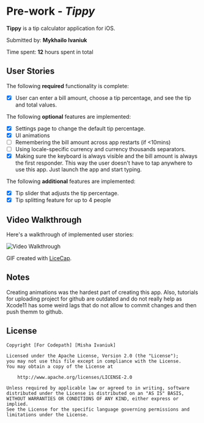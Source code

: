 # Pre-work - *Tippy*

**Tippy** is a tip calculator application for iOS.

Submitted by: **Mykhailo Ivaniuk**

Time spent: **12** hours spent in total

## User Stories

The following **required** functionality is complete:

* [X] User can enter a bill amount, choose a tip percentage, and see the tip and total values.

The following **optional** features are implemented:
* [X] Settings page to change the default tip percentage.
* [X] UI animations
* [ ] Remembering the bill amount across app restarts (if <10mins)
* [ ] Using locale-specific currency and currency thousands separators.
* [X] Making sure the keyboard is always visible and the bill amount is always the first responder. This way the user doesn't have to tap anywhere to use this app. Just launch the app and start typing.

The following **additional** features are implemented:

- [X] Tip slider that adjusts the tip percentage.
- [X] Tip splitting feature for up to 4 people

## Video Walkthrough 

Here's a walkthrough of implemented user stories:

<img src='http://g.recordit.co/V3HDOPOwUh.gif' title='Video Walkthrough' width='' alt='Video Walkthrough' />

GIF created with [LiceCap](http://www.cockos.com/licecap/).

## Notes

Creating animations was the hardest part of creating this app. Also, tutorials for uploading project for github are outdated and do not really help as Xcode11 has some weird lags that do not allow to commit changes and then push themm to github.

## License

    Copyright [For Codepath] [Misha Ivaniuk]

    Licensed under the Apache License, Version 2.0 (the "License");
    you may not use this file except in compliance with the License.
    You may obtain a copy of the License at

        http://www.apache.org/licenses/LICENSE-2.0

    Unless required by applicable law or agreed to in writing, software
    distributed under the License is distributed on an "AS IS" BASIS,
    WITHOUT WARRANTIES OR CONDITIONS OF ANY KIND, either express or implied.
    See the License for the specific language governing permissions and
    limitations under the License.
